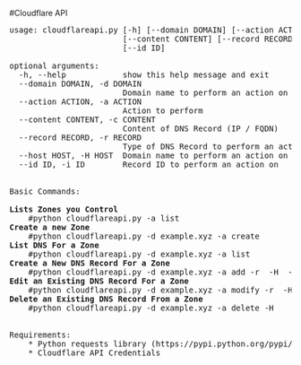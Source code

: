 #Cloudflare API

<pre>
usage: cloudflareapi.py [-h] [--domain DOMAIN] [--action ACTION]
                        [--content CONTENT] [--record RECORD] [--host HOST]
                        [--id ID]

optional arguments:
  -h, --help            show this help message and exit
  --domain DOMAIN, -d DOMAIN
                        Domain name to perform an action on
  --action ACTION, -a ACTION
                        Action to perform
  --content CONTENT, -c CONTENT
                        Content of DNS Record (IP / FQDN)
  --record RECORD, -r RECORD
                        Type of DNS Record to perform an action on
  --host HOST, -H HOST  Domain name to perform an action on
  --id ID, -i ID        Record ID to perform an action on


Basic Commands:<br>
<strong>Lists Zones you Control</strong> 
	#python cloudflareapi.py -a list
<strong>Create a new Zone</strong>
	#python cloudflareapi.py -d example.xyz -a create
<strong>List DNS For a Zone</strong> 
	#python cloudflareapi.py -d example.xyz -a list
<strong>Create a New DNS Record For a Zone</strong> 
	#python cloudflareapi.py -d example.xyz -a add -r <RECORD_TYPE> -H <HOST> -c <RECORD_CONTENT>
<strong>Edit an Existing DNS Record For a Zone</strong> 
	#python cloudflareapi.py -d example.xyz -a modify -r <RECORD_TYPE> -H <HOST> -c <RECORD_CONTENT>
<strong>Delete an Existing DNS Record From a Zone</strong> 
	#python cloudflareapi.py -d example.xyz -a delete -H <HOST>


Requirements:
	* Python requests library (https://pypi.python.org/pypi/requests#downloads)
	* Cloudflare API Credentials
 
</pre>